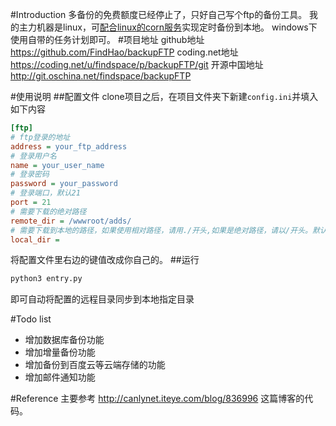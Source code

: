 #Introduction
多备份的免费额度已经停止了，只好自己写个ftp的备份工具。
我的主力机器是linux，可[配合linux的corn服务](http://www.findspace.name/res/902)实现定时备份到本地。
windows下使用自带的任务计划即可。
#项目地址
github地址
https://github.com/FindHao/backupFTP
coding.net地址
https://coding.net/u/findspace/p/backupFTP/git
开源中国地址
http://git.oschina.net/findspace/backupFTP

#使用说明
##配置文件
clone项目之后，在项目文件夹下新建`config.ini`并填入如下内容
```ini
[ftp]
# ftp登录的地址
address = your_ftp_address
# 登录用户名
name = your_user_name
# 登录密码
password = your_password
# 登录端口，默认21
port = 21
# 需要下载的绝对路径
remote_dir = /wwwroot/adds/
# 需要下载到本地的路径，如果使用相对路径，请用./开头,如果是绝对路径，请以/开头。默认是./back/此项非必需,可直接去掉
local_dir = 
```
将配置文件里右边的键值改成你自己的。
##运行
```bash
python3 entry.py
```
即可自动将配置的远程目录同步到本地指定目录

#Todo list

+ 增加数据库备份功能
+ 增加增量备份功能
+ 增加备份到百度云等云端存储的功能
+ 增加邮件通知功能

#Reference
主要参考
 http://canlynet.iteye.com/blog/836996
这篇博客的代码。